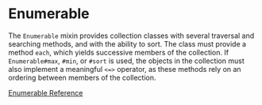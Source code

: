 # Enumerable

The `Enumerable` mixin provides collection classes with several traversal and
searching methods, and with the ability to sort. The class must provide a
method `each`, which yields successive members of the collection. If
`Enumerable#max`, `#min`, or `#sort` is used, the objects in the collection
must also implement a meaningful `<=>` operator, as these methods rely on an
ordering between members of the collection.

[Enumerable Reference](https://ruby-doc.org/core-2.6/Enumerable.html)
